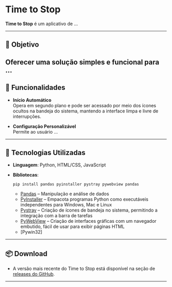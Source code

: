 # Time to Stop

**Time to Stop** é um aplicativo de ...

---

## 🎯 Objetivo

Oferecer uma solução simples e funcional para ...
---

## 🚀 Funcionalidades


- **Início Automático**  
  Opera em segundo plano e pode ser acessado por meio dos ícones ocultos na bandeja do sistema, mantendo a interface limpa e livre de interrupções.  
 
- **Configuração Personalizável**  
  Permite ao usuário ...

---

## 🔧 Tecnologias Utilizadas

- **Linguagem**: Python, HTML/CSS, JavaScript
- **Bibliotecas**:
  ```
  pip install pandas pyinstaller pystray pywebview pandas 
  ``` 
  
  - [Pandas](https://pandas.pydata.org/) – Manipulação e análise de dados
  - [PyInstaller](https://www.pyinstaller.org/) – Empacota programas Python como executáveis independentes para Windows, Mac e Linux
  - [Pystray](https://pystray.readthedocs.io/) – Criação de ícones de bandeja no sistema, permitindo a integração com a barra de tarefas
  - [PyWebView](https://pywebview.flowrl.com/) – Criação de interfaces gráficas com um navegador embutido, fácil de usar para exibir páginas HTML
  - [Pywin32]

---

## 📦 Download

- A versão mais recente do Time to Stop está disponível na seção de [releases do GitHub](https://github.com/emerson-front/time-to-stop/releases).

---
